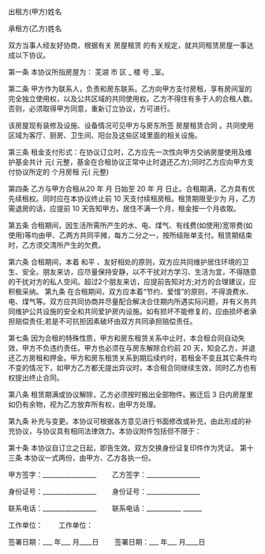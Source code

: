 
 


出租方(甲方)姓名


承租方(乙方)姓名


双方当事人经友好协商，根据有关
房屋租赁
的有关规定，就共同租赁房屋一事达成以下协议。


第一条 本协议所指房屋为：
芜湖
市 区 _ 楼 号 _室。


第二条 甲方作为联系人，负责和房东联系。乙方向甲方支付房租，享有房间室的完全独立使用权，以及公共区域的共同使用权。乙方不得住有多于人的合租人数。否则，必须取得甲方同意，重新订立协议，方可进行。


该房屋现有装修及设施、设备情况可见甲方与房东所签
房屋租赁合同
。共同使用区域为客厅、厨房、卫生间、阳台及这些区域里面的相关设施。


第三条 租金支付形式：在协议订立时，乙方应先一次性向甲方交纳房屋使用及维护基金共计 元( 元整，基金在合租协议正常中止时退还乙方);同时乙方应向甲方支付协议所定的 个月房租 元( 元整)


第四条 乙方与甲方合租从20 年 月 日始至 20 年 月 日止。合租期满，乙方具有优先续租权。同时应在本协议终止前 10 天支付续租房租。租赁期限至少为 月，乙方需退房的话，应提前 10 天告知甲方。居住不满一个月，租金按一个月收取。


第五条 合租期间，因生活所需所产生的水、电、煤气、有线费(如使用)宽带费(如使用)等均由甲、乙两方共同平摊，每方二分之一，按所结账单支付。租赁期结束时，乙方须交清所产生的欠费。


第六条 合租期间，本着
和平
、友好相处的原则，双方应共同维护居住环境的卫生、安全。朋友来访，应尽量保持安静，以不干扰对方学习、生活为宜，不得随意的干扰对方的私人空间。超过2个朋友来访，应提前告知对方;对方的合理建议，应积极采纳。 第九条 在合租期间，双方应本着“节约、爱惜”的原则，不得浪费水、电、煤气等。双方应共同协商并尽量配合解决合住期内所遇实际问题，并有义务共同维护公共设施的安全和共同爱护房内设施。如有损坏不能修复的，应由损坏者承担赔偿责任;若是不可抗拒因素破坏由双方共同承担赔偿责任。


第七条 因为合租的特殊性质，甲方和房东租赁关系中止时，本合租合同自动失效，甲方不负违约责任。甲方也必须在与房东解除合约前 20 天，知会乙方，并退还乙方房租和押金。甲方和房东租赁关系到期后续约时，若租金不变且其它条件均不变的情况下，如甲方乙方都无提出异议时，本合租合同继续生效，同时乙方也有权提出终止合同。


第八条 租赁期满或协议解除，乙方必须按时搬出全部物件。搬迁后 3 日内房屋里如仍有余物，视为乙方放弃所有权，由甲方处理。


第九条 补充与变更。本协议可根据各方意见进行书面修改或补充，由此形成的补充协议，与协议具有相同法律效力。本协议附件包括但不限于：


第十条 本协议自订立之日起，即告生效。双方交换身份证复印件作为凭证。 第十三条 本协议一式两份，由甲方、乙方各执一份。


甲方签字：_________________ 　　乙方签字：_________________


身份证号：_________________ 　　身份证号：_________________


联系电话：_________________ 　　联系电话：___________ ______


工作单位：　　 工作单位：


签署日期：___ 年___ 月____日 　　签署日期：___ 年___ 月____日
 


 

 
 
 
 
 
  


  
 

  


  


  
 
 
 
 

